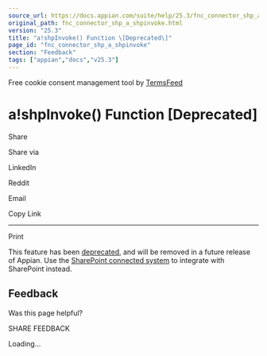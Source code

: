 ```yaml
---
source_url: https://docs.appian.com/suite/help/25.3/fnc_connector_shp_a_shpinvoke.html
original_path: fnc_connector_shp_a_shpinvoke.html
version: "25.3"
title: "a!shpInvoke() Function \[Deprecated\]"
page_id: "fnc_connector_shp_a_shpinvoke"
section: "Feedback"
tags: ["appian","docs","v25.3"]
---
```



Free cookie consent management tool by [TermsFeed](https://www.termsfeed.com/)

# a!shpInvoke() Function \[Deprecated\]

Share

Share via

LinkedIn

Reddit

Email

Copy Link

* * *

Print

This feature has been [deprecated](Deprecated_Features.html), and will be removed in a future release of Appian. Use the [SharePoint connected system](sharepoint-connected-system.html) to integrate with SharePoint instead.

## Feedback

Was this page helpful?

SHARE FEEDBACK

Loading...
